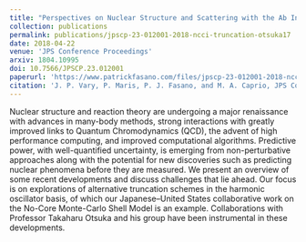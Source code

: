 ```yaml
---
title: "Perspectives on Nuclear Structure and Scattering with the Ab Initio No-Core Shell Model"
collection: publications
permalink: publications/jpscp-23-012001-2018-ncci-truncation-otsuka17
date: 2018-04-22
venue: 'JPS Conference Proceedings'
arxiv: 1804.10995
doi: 10.7566/JPSCP.23.012001
paperurl: 'https://www.patrickfasano.com/files/jpscp-23-012001-2018-ncci-truncation-otsuka17_PREPRINT.pdf'
citation: 'J. P. Vary, P. Maris, P. J. Fasano, and M. A. Caprio, JPS Conf. Proc. 23, 012001 (2018)'
---
```

Nuclear structure and reaction theory are undergoing a major renaissance with advances in many-body methods, strong interactions with greatly improved links to Quantum Chromodynamics (QCD), the advent of high performance computing, and improved computational algorithms. Predictive power, with well-quantified uncertainty, is emerging from non-perturbative approaches along with the potential for new discoveries such as predicting nuclear phenomena before they are measured. We present an overview of some recent developments and discuss challenges that lie ahead. Our focus is on explorations of alternative truncation schemes in the harmonic oscillator basis, of which our Japanese–United States collaborative work on the No-Core Monte-Carlo Shell Model is an example. Collaborations with Professor Takaharu Otsuka and his group have been instrumental in these developments.
